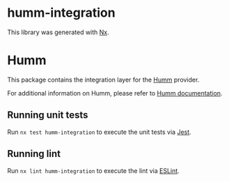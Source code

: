 # humm-integration

This library was generated with [Nx](https://nx.dev).

# Humm
This package contains the integration layer for the [Humm](https://www.shophumm.com/) provider.

For additional information on Humm, please refer to [Humm documentation](https://docs.shophumm.com.au/).

## Running unit tests

Run `nx test humm-integration` to execute the unit tests via [Jest](https://jestjs.io).

## Running lint

Run `nx lint humm-integration` to execute the lint via [ESLint](https://eslint.org/).
